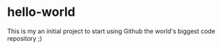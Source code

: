 # hello-world
This is my an initial project to start using Github the world's biggest code repository ;)
